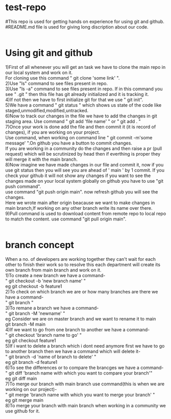 # test-repo
#This repo is used for getting hands on experience for using git and github.
<br>
#README.md file is used for giving long discription about our code.<br>
<br>
# Using git and github<br>
1)First of all whenever you will get an task we have to clone the main repo in our local system and work on it.<br>
For cloning use this command " git clone 'some link' ".<br>
2)Use "ls" command to see files present in repo.<br>
3)Use "ls -a" command to see files present in repo. If in this command you see " .git " then this file has git already initialized and it is tracking it.<br>
4)If not then we have to first initialize git for that we use " git init".<br>
5)We have a command " git status " which shows us state of the code like staged,unmodified,modified,untracked.<br>
6)Now to track our changes in the file we have to add the changes in git staging area. Use command " git add 'file name' " or " git add . "<br>
7)Once your work is done add the file and then commit it (it is record of changes), if you are working on your project.<br>
Use command, when working on command line " git commit -m'some message' ".On github you have a button to commit changes. <br>
If you are working in a community do the changes and then raise a pr (pull request) which will be scrutinized by head then if everthing is proper they will merge it with the main branch.<br>
8)Now imagine we have made changes in our file and commit it, now if you use git status then you will see you are ahead of ' main ' by 1 commit. If you check your github it will not show any changes if you want to see the changes made on your local system globally on github you have to use "git push command".<br>
use command "git push origin main". now refresh github you will see the changes.<br>
Here we wrote main after origin beacause we want to make changes in main branch,If working on any other branch write its name over there.<br>
9)Pull command is used to download content from remote repo to local repo to match the content.
use command "git pull origin main".<br>
<br>
# branch concept<br>
When a no. of developers are working together they can't wait for each other to finish their work so to resolve this each department will create its own branch from main branch and work on it.<br>
1)To create a new branch we have a command-<br>
" git checkout -b 'new branch name' " <br>
eg git checkout -b feature1<br>
2)To check on which branch we are or how many branches are there we have a command-<br>
" git branch "<br>
3)To remane a branch we have a command-<br>
" git branch -M 'newname' "<br>
eg Consider we are on master branch and we want to rename it to main<br>
   git branch -M main<br>
4)If we want to go from one branch to another we have a command-<br>
" git checkout 'branch name to go' "<br>
eg git checkout feature1<br>
5)If i want to delete a branch which i dont need anymore first we have to go to another branch then we have a command which will delete it-<br>
" git branch -d 'name of branch to delete' "<br>
eg git branch -d feature1<br>
6)To see the differences or to compare the brancges we have a command-<br>
" git diff 'branch name with which you want to compare your branch'"<br>
eg git diff main<br>
7)To merge our branch with main branch use command(this is when we are working on our project)-<br>
" git merge 'branch name with which you want to merge your branch' " <br>
eg git merge main<br>
8)To merge your branch with main branch when working in a community we use github for it.<br>

